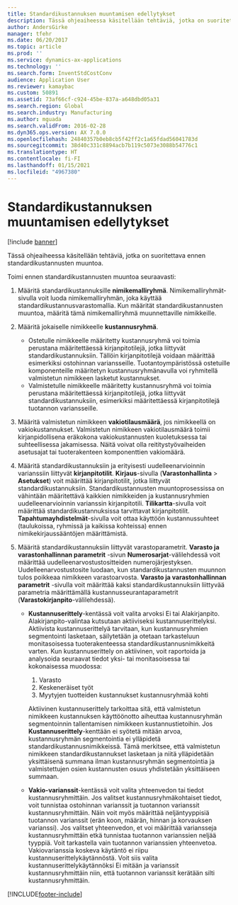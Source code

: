```yaml
---
title: Standardikustannuksen muuntamisen edellytykset
description: Tässä ohjeaiheessa käsitellään tehtäviä, jotka on suoritettava ennen standardikustannusten muuntoa.
author: AndersGirke
manager: tfehr
ms.date: 06/20/2017
ms.topic: article
ms.prod: ''
ms.service: dynamics-ax-applications
ms.technology: ''
ms.search.form: InventStdCostConv
audience: Application User
ms.reviewer: kamaybac
ms.custom: 50891
ms.assetid: 73af66cf-c924-45be-837a-a648dbd05a31
ms.search.region: Global
ms.search.industry: Manufacturing
ms.author: mguada
ms.search.validFrom: 2016-02-28
ms.dyn365.ops.version: AX 7.0.0
ms.openlocfilehash: 24840357b0eb8cb5f42ff2c1a65fdad56041783d
ms.sourcegitcommit: 38d40c331c8894acb7b119c5073e3088b54776c1
ms.translationtype: HT
ms.contentlocale: fi-FI
ms.lasthandoff: 01/15/2021
ms.locfileid: "4967380"
---
```

# <a name="prerequisites-for-a-standard-cost-conversion"></a>Standardikustannuksen muuntamisen edellytykset

[!include [banner](../includes/banner.md)]

Tässä ohjeaiheessa käsitellään tehtäviä, jotka on suoritettava ennen standardikustannusten muuntoa. 

Toimi ennen standardikustannusten muuntoa seuraavasti:

1.  Määritä standardikustannuksille **nimikemalliryhmä**. Nimikemalliryhmät-sivulla voit luoda nimikemalliryhmän, joka käyttää standardikustannusvarastomallia. Kun määrität standardikustannusten muuntoa, määritä tämä nimikemalliryhmä muunnettaville nimikkeille.
2.  Määritä jokaiselle nimikkeelle **kustannusryhmä**.
    -   Ostetulle nimikkeelle määritetty kustannusryhmä voi toimia perustana määritettäessä kirjanpitotilejä, jotka liittyvät standardikustannuksiin. Tällöin kirjanpitotilejä voidaan määrittää esimerkiksi ostohinnan variansseille. Tuotantoympäristössä ostetuille komponenteille määritetyn kustannusryhmänavulla voi ryhmitellä valmistetun nimikkeen lasketut kustannukset.
    -   Valmistetulle nimikkeelle määritetty kustannusryhmä voi toimia perustana määritettäessä kirjanpitotilejä, jotka liittyvät standardikustannuksiin, esimerkiksi määritettäessä kirjanpitotilejä tuotannon variansseille.

3.  Määritä valmistetun nimikkeen **vakiotilausmäärä**, jos nimikkeellä on vakiokustannukset. Valmistetun nimikkeen vakiotilausmäärä toimii kirjanpidollisena eräkokona vakiokustannusten kuoletuksessa tai suhteellisessa jakamisessa. Näitä voivat olla reititystyövaiheiden asetusajat tai tuoterakenteen komponenttien vakiomäärä.
4.  Määritä standardikustannuksiin ja erityisesti uudelleenarvioinnin varianssiin liittyvät **kirjanpitotilit**. **Kirjaus**-sivulla (**Varastonhallinta** &gt; **Asetukset**) voit määrittää kirjanpitotilit, jotka liittyvät standardikustannuksiin. Standardikustannusten muuntoprosessissa on vähintään määritettävä kaikkien nimikkeiden ja kustannusryhmien uudelleenarvioinnin varianssin kirjanpitotili. **Tilikartta**-sivulla voit määrittää standardikustannuksissa tarvittavat kirjanpitotilit. **Tapahtumayhdistelmät**-sivulla voit ottaa käyttöön kustannussuhteet (taulukoissa, ryhmissä ja kaikissa kohteissa) ennen nimikekirjaussääntöjen määrittämistä.
5.  Määritä standardikustannuksiin liittyvät varastoparametrit. **Varasto ja varastonhallinnan parametrit** -sivun **Numerosarjat**-välilehdessä voit määrittää uudelleenarvostustositteiden numerojärjestyksen. Uudelleenarvostustosite luodaan, kun standardikustannusten muunnon tulos poikkeaa nimikkeen varastoarvosta. **Varasto ja varastonhallinnan parametrit** -sivulla voit määrittää kaksi standardikustannuksiin liittyvää parametria määrittämällä kustannusseurantaparametrit (**Varastokirjanpito**-välilehdessä).
    -   **Kustannuserittely**-kentässä voit valita arvoksi Ei tai Alakirjanpito. Alakirjanpito-valintaa kutsutaan aktiiviseksi kustannuserittelyksi. Aktiivista kustannuserittelyä tarvitaan, kun kustannusryhmien segmentointi lasketaan, säilytetään ja otetaan tarkasteluun monitasoisessa tuoterakenteessa standardikustannusnimikkeitä varten. Kun kustannuserittely on aktiivinen, voit raportoida ja analysoida seuraavat tiedot yksi- tai monitasoisessa tai kokonaisessa muodossa:
        1.  Varasto
        2.  Keskeneräiset työt
        3.  Myytyjen tuotteiden kustannukset kustannusryhmää kohti

        Aktiivinen kustannuserittely tarkoittaa sitä, että valmistetun nimikkeen kustannuksen käyttöönotto aiheuttaa kustannusryhmän segmentoinnin tallentamisen nimikkeen kustannustietoihin. Jos **Kustannuserittely**-kenttään ei syötetä mitään arvoa, kustannusryhmän segmentointia ei ylläpidetä standardikustannusnimikkeissä. Tämä merkitsee, että valmistetun nimikkeen standardikustannukset lasketaan ja niitä ylläpidetään yksittäisenä summana ilman kustannusryhmän segmentointia ja valmistettujen osien kustannusten osuus yhdistetään yksittäiseen summaan.
    -   **Vakio-varianssit**-kentässä voit valita yhteenvedon tai tiedot kustannusryhmittäin. Jos valitset kustannusryhmäkohtaiset tiedot, voit tunnistaa ostohinnan varianssit ja tuotannon varianssit kustannusryhmittäin. Näin voit myös määrittää neljäntyyppisiä tuotannon varianssit (erän koon, määrän, hinnan ja korvauksen varianssi). Jos valitset yhteenvedon, et voi määrittää variansseja kustannusryhmittäin etkä tunnistaa tuotannon varianssien neljää tyyppiä. Voit tarkastella vain tuotannon varianssien yhteenvetoa. Vakiovarianssia koskeva käytäntö ei riipu kustannuserittelykäytännöstä. Voit siis valita kustannuserittelykäytännöksi Ei mitään ja varianssit kustannusryhmittäin niin, että tuotannon varianssit kerätään silti kustannusryhmittäin.







[!INCLUDE[footer-include](../../includes/footer-banner.md)]